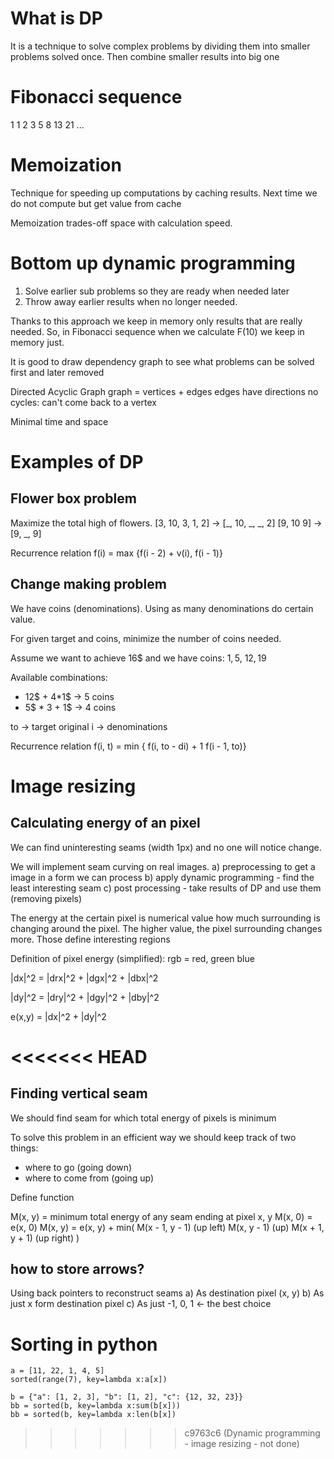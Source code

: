 # What is DP

It is a technique to solve complex problems by dividing them into smaller problems solved once.
Then combine smaller results into big one

# Fibonacci sequence

1 1 2 3 5 8 13 21 ...

# Memoization

Technique for speeding up computations by caching results.
Next time we do not compute but get value from cache

Memoization trades-off space with calculation speed.

# Bottom up dynamic programming

1. Solve earlier sub problems so they are ready when needed later
2. Throw away earlier results when no longer needed.

Thanks to this approach we keep in memory only results that are really needed.
So, in Fibonacci sequence when we calculate F(10) we keep in memory just.

It is good to draw dependency graph to see what problems can be solved first and later removed

Directed Acyclic Graph
graph = vertices + edges
edges have directions
no cycles: can't come back to a vertex

Minimal time and space

# Examples of DP

## Flower box problem

Maximize the total high of flowers.
[3, 10, 3, 1, 2] -> [_, 10, _, _, 2]
[9, 10 9] -> [9, _, 9]

Recurrence relation
f(i) = max  {f(i - 2) + v(i),
            f(i - 1)}

## Change making problem


We have coins (denominations). Using as many denominations do certain value.

For given target and coins, minimize the number of coins needed.

Assume we want to achieve 16$ and we have coins: 1$, 5$, 12$, 19$

Available combinations:
 - 12$ + 4*1$  -> 5 coins
 - 5$ * 3 + 1$ -> 4 coins

to -> target original
i -> denominations

Recurrence relation
f(i, t) = min { f(i, to - di) + 1
                f(i - 1, to)}

# Image resizing

## Calculating energy of an pixel
We can find uninteresting seams (width 1px) and no one will notice change.

We will implement seam curving on real images.
a) preprocessing to get a image in a form we can process
b) apply dynamic programming - find the least interesting seam
c) post processing - take results of DP and use them (removing pixels)


The energy at the certain pixel is numerical value how much surrounding is changing around the pixel.
The higher value, the pixel surrounding changes more. Those define interesting regions


Definition of pixel energy (simplified):
rgb = red, green blue

|dx|^2 = |drx|^2 + |dgx|^2 + |dbx|^2

|dy|^2 = |dry|^2 + |dgy|^2 + |dby|^2

e(x,y) = |dx|^2 + |dy|^2


<<<<<<< HEAD
=======
## Finding vertical seam

We should find seam for which total energy of pixels is minimum

To solve this problem in an efficient way we should keep track of two things:
 - where to go (going down)
 - where to come from (going up)

 Define function

 M(x, y) = minimum total energy of any seam ending at pixel x, y
 M(x, 0) = e(x, 0)
 M(x, y) = e(x, y) + min( M(x - 1, y - 1) (up left)
                          M(x, y - 1) (up)
                          M(x + 1, y + 1) (up right) )

## how to store arrows?
Using back pointers to reconstruct seams
a) As destination pixel (x, y)
b) As just x form destination pixel
c) As just -1, 0, 1 <- the best choice

# Sorting in python

```
a = [11, 22, 1, 4, 5]
sorted(range(7), key=lambda x:a[x])
```

```
b = {"a": [1, 2, 3], "b": [1, 2], "c": {12, 32, 23}}
bb = sorted(b, key=lambda x:sum(b[x]))
bb = sorted(b, key=lambda x:len(b[x])
```
>>>>>>> c9763c6 (Dynamic programming - image resizing - not done)
